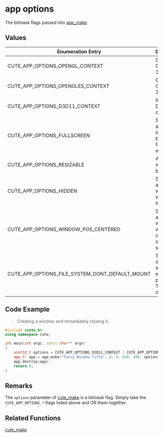 # app options

The bitmask flags passed into [app_make](https://github.com/RandyGaul/cute_framework/blob/master/docs/app/app_make.md).

## Values

Enumeration Entry | Description
--- | ---
CUTE_APP_OPTIONS_OPENGL_CONTEXT | Creates an Open GL 3.3 context.
CUTE_APP_OPTIONS_OPENGLES_CONTEXT | Creates an Open GL ES 3.0 context.
CUTE_APP_OPTIONS_D3D11_CONTEXT | Initializes a DirectX 11 context.
CUTE_APP_OPTIONS_FULLSCREEN | Starts the application in borderless full-screen mode.
CUTE_APP_OPTIONS_RESIZABLE | Allows the window to be resized.
CUTE_APP_OPTIONS_HIDDEN | Starts the application with the window hidden.
CUTE_APP_OPTIONS_WINDOW_POS_CENTERED | Starts the application with the window centered on the screen.
CUTE_APP_OPTIONS_FILE_SYSTEM_DONT_DEFAULT_MOUNT | Skips the default file system mount point. See TODO for details.

## Code Example


> Creating a window and immediately closing it.

```cpp
#include <cute.h>
using namespace cute;

int main(int argc, const char** argv)
{
	uint32_t options = CUTE_APP_OPTIONS_D3D11_CONTEXT | CUTE_APP_OPTIONS_WINDOW_POS_CENTERED;
	app_t* app = app_make("Fancy Window Title", 0, 0, 640, 480, options, argv[0]);
	app_destroy(app);
	return 0;
}
```

## Remarks

The `options` parameter of [cute_make](https://github.com/RandyGaul/cute_framework/blob/master/docs/window/cute_make.md) is a bitmask flag. Simply take the `CUTE_APP_OPTIONS_*` flags listed above and OR them together.

## Related Functions

[cute_make](https://github.com/RandyGaul/cute_framework/tree/master/docs/window/cute_make.md)
